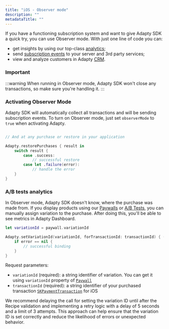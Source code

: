```yaml
---
title: "iOS - Observer mode"
description: ""
metadataTitle: ""
---
```


If you have a functioning subscription system and want to give Adapty SDK a quick try, you can use Observer mode. With just one line of code you can:

- get insights by using our top-class [analytics](analytics-charts);
- send [subscription events](events) to your server and 3rd party services;
- view and analyze customers in Adapty [CRM](profiles-crm).

### Important

:::warning
When running in Observer mode, Adapty SDK won't close any transactions, so make sure you're handling it.
:::

### Activating Observer Mode

Adapty SDK will automatically collect all transactions and will be sending subscription events. To turn on Observer mode, just set `observerMode` to `true` when activating Adapty.

```swift title="title="Adapty.activate("PUBLIC_SDK_KEY", observerMode: true, customerUserId: "YOUR_USER_ID")""

// And at any purchase or restore in your application

Adapty.restorePurchases { result in
    switch result {
        case .success:
            // successful restore
        case let .failure(error):
            // handle the error
    }
}
```

### A/B tests analytics

In Observer mode, Adapty SDK doesn't know, where the purchase was made from. If you display products using our [Paywalls](paywalls) or [A/B Tests](ab-test), you can manually assign variation to the purchase. After doing this, you'll be able to see metrics in Adapty Dashboard.

```swift title="title="let transactionId = transaction.transactionIdentifier""
let variationId = paywall.variationId

Adapty.setVariationId(variationId, forTransactionId: transactionId) { (error) in
    if error == nil {
        // successful binding
    }
}
```

Request parameters:

- `variationId` (required): a string identifier of variation. You can get it using `variationId` property of [`Paywall`](sdk-models#paywall)
- `transactionId` (required): a string identifier of your purchased transaction [`SKPaymentTransaction`](https://developer.apple.com/documentation/storekit/skpaymenttransaction) for iOS

We recommend delaying the call for setting the variation ID until after the Recipe validation and implementing a retry logic with a delay of 5 seconds and a limit of 3 attempts. This approach can help ensure that the variation ID is set correctly and reduce the likelihood of errors or unexpected behavior.